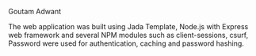 Goutam Adwant

The web application was built using Jada Template, Node.js with Express web framework and several NPM modules such as client-sessions, csurf, Password were used for authentication, caching and password hashing.